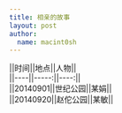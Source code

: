 ```yaml
---
title: 相亲的故事 
layout: post
author:
  name: macint0sh
---
```



||时间||地点||人物||       
||----||-----:||----:||        
||20140901||世纪公园||某娟||       
||20140920||赵佗公园||某敏||   







